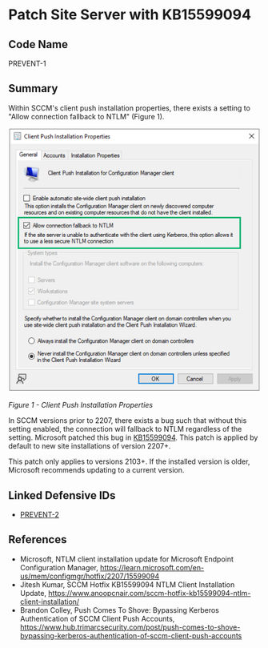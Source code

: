 # Patch Site Server with KB15599094

## Code Name
PREVENT-1

## Summary

Within SCCM's client push installation properties, there exists a setting to "Allow connection fallback to NTLM" (Figure 1).

![Figure 1](./prevent-1_ntlm-fallback.png)

_Figure 1 - Client Push Installation Properties_

In SCCM versions prior to 2207, there exists a bug such that without this setting enabled, the connection will fallback to NTLM regardless of the setting. Microsoft patched this bug in [KB15599094](https://learn.microsoft.com/en-us/mem/configmgr/hotfix/2207/15599094). This patch is applied by default to new site installations of version 2207+.

This patch only applies to versions 2103+. If the installed version is older, Microsoft recommends updating to a current version.

## Linked Defensive IDs
- [PREVENT-2](../PREVENT-2/prevent-2_description.md)

## References
- Microsoft, NTLM client installation update for Microsoft Endpoint Configuration Manager, https://learn.microsoft.com/en-us/mem/configmgr/hotfix/2207/15599094
- Jitesh Kumar, SCCM Hotfix KB15599094 NTLM Client Installation Update, https://www.anoopcnair.com/sccm-hotfix-kb15599094-ntlm-client-installation/
- Brandon Colley, Push Comes To Shove: Bypassing Kerberos Authentication of SCCM Client Push Accounts, https://www.hub.trimarcsecurity.com/post/push-comes-to-shove-bypassing-kerberos-authentication-of-sccm-client-push-accounts